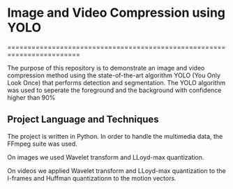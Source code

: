 # Image and Video Compression using YOLO

========================================================================

The purpose of this repository is to demonstrate an image and video compression method using the state-of-the-art algorithm YOLO (You Only Look Once) that performs detection and segmentation.
The YOLO algorithm was used to seperate the foreground and the background with confidence higher than 90%



##  Project Language and Techniques
The project is written in Python. 
In order to handle the multimedia data, the FFmpeg suite was used.

On images we used Wavelet transform and LLoyd-max quantization.

On videos we applied Wavelet transform and LLoyd-max quantization to the I-frames and Huffman quantizationn to the motion vectors.

